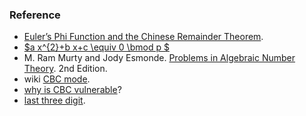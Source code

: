 ### Reference

- [Euler’s Phi Function and the Chinese Remainder Theorem](http://www.oxfordmathcenter.com/drupal7/node/172).
-  [$a x^{2}+b x+c \equiv 0 \bmod p $](https://math.stackexchange.com/questions/844081/ax2bxc-equiv-0-pmod-p-has-solution-iff-p-mid-b2-4ac-or-b2-4ac-is-a)
- M. Ram Murty and Jody Esmonde. [Problems in Algebraic Number Theory](http://148.206.53.84/tesiuami/S_pdfs/Problems%20in%20Algebraic%20Number%20Theory.pdf). 2nd Edition.
-  wiki [CBC mode](https://en.wikipedia.org/wiki/Block_cipher_mode_of_operation#Cipher_Block_Chaining_(CBC)).
- [why is CBC vulnerable](https://stackoverflow.com/questions/3008139/why-is-using-a-non-random-iv-with-cbc-mode-a-vulnerability)?
- [last three digit](https://www.coursehero.com/file/p1glo55/To-obtain-the-last-three-digits-of-any-number-we-can-evaluate-it-modulo-1000/).

